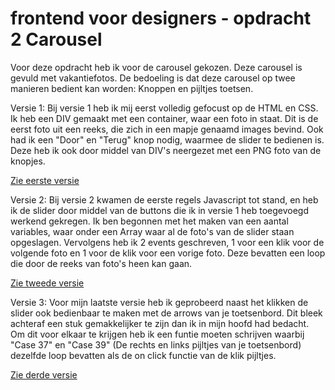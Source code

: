 # frontend voor designers - opdracht 2 Carousel

Voor deze opdracht heb ik voor de carousel gekozen. Deze carousel is gevuld met vakantiefotos. De bedoeling is dat deze carousel op twee manieren bedient kan worden: Knoppen en pijltjes toetsen.

Versie 1: Bij versie 1 heb ik mij eerst volledig gefocust op de HTML en CSS. Ik heb een DIV gemaakt met een container, waar een foto in staat. Dit is de eerst foto uit een reeks, die zich in een mapje genaamd images bevind. Ook had ik een "Door" en "Terug" knop nodig, waarmee de slider te bedienen is. Deze heb ik ook door middel van DIV's neergezet met een PNG foto van de knopjes.


[Zie eerste versie](https://bastiaanvanwielink.github.io/frontendvoordesigners/opdracht2/v1/)


Versie 2: Bij versie 2 kwamen de eerste regels Javascript tot stand, en heb ik de slider door middel van de buttons die ik in versie 1 heb toegevoegd werkend gekregen. Ik ben begonnen met het maken van een aantal variables, waar onder een Array waar al de foto's van de slider staan opgeslagen. Vervolgens heb ik 2 events geschreven, 1 voor een klik voor de volgende foto en 1 voor de klik voor een vorige foto. Deze bevatten een loop die door de reeks van foto's heen kan gaan. 


[Zie tweede versie](https://bastiaanvanwielink.github.io/frontendvoordesigners/opdracht2/v2/)

Versie 3: Voor mijn laatste versie heb ik geprobeerd naast het klikken de slider ook bedienbaar te maken met de arrows van je toetsenbord. Dit bleek achteraf een stuk gemakkelijker te zijn dan ik in mijn hoofd had bedacht. Om dit voor elkaar te krijgen heb ik een funtie moeten schrijven waarbij "Case 37" en "Case 39" (De rechts en links pijltjes van je toetsenbord) dezelfde loop bevatten als de on click functie van de klik pijltjes.


[Zie derde versie](https://bastiaanvanwielink.github.io/frontendvoordesigners/opdracht2/v3/)

